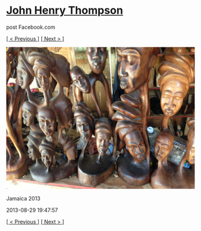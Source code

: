 # [John Henry Thompson](../README.md)
post Facebook.com

[[ < Previous ]](2013-08-29-17.md) [[ Next > ]](2013-08-29-19.md)

[![](../media/2013-08-29/Jamaica-2029.jpg)](../README.md)

Jamaica 2013

2013-08-29 19:47:57

[[ < Previous ]](2013-08-29-17.md) [[ Next > ]](2013-08-29-19.md)